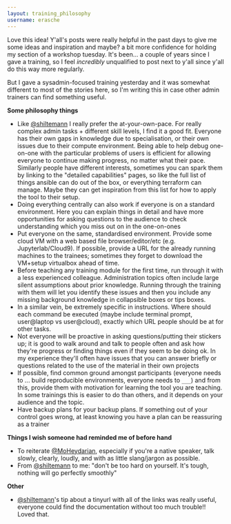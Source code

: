 ```yaml
---
layout: training_philosophy
username: erasche
---
```


Love this idea! Y'all's posts were really helpful in the past days to give me some ideas and inspiration and maybe? a bit more confidence for holding my section of a workshop tuesday. It's been... a couple of years since I gave a training, so I feel *incredibly* unqualified to post next to y'all since y'all do this way more regularly.

But I gave a sysadmin-focused training yesterday and it was somewhat different to most of the stories here, so I'm writing this in case other admin trainers can find something useful.

**Some philosophy things**

- Like [@shiltemann](#shiltemann) I really prefer the at-your-own-pace. For really complex admin tasks + different skill levels, I find it a good fit. Everyone has their own gaps in knowledge due to specialisation, or their own issues due to their compute environment. Being able to help debug one-on-one with the particular problems of users is efficient for allowing everyone to continue making progress, no matter what their pace. Similarly people have different interests, sometimes you can spark them by linking to the "detailed capabilities" pages, so like the full list of things ansible can do out of the box, or everything terraform can manage. Maybe they can get inspiration from this list for how to apply the tool to their setup.
- Doing everything centrally can also work if everyone is on a standard environment. Here you can explain things in detail and have more opportunities for asking questions to the audience to check understanding which you miss out on in the one-on-ones
- Put everyone on the same, standardised environment. Provide some cloud VM with a web based file browser/editor/etc (e.g. Jupyterlab/Cloud9). If possible, provide a URL for the already running machines to the trainees; sometimes they forget to download the VM+setup virtualbox ahead of time.
- Before teaching any training module for the first time, run through it with a less experienced colleague. Administration topics often include large silent assumptions about prior knowledge. Running through the training with them will let you identify these issues and then you include any missing background knowledge in collapsible boxes or tips boxes.
- In a similar vein, be extremely specific in instructions. Where should each command be executed (maybe include terminal prompt, user@laptop vs user@cloud), exactly which URL people should be at for other tasks.
- Not everyone will be proactive in asking questions/putting their stickers up; it is good to walk around and talk to people often and ask how they're progress or finding things even if they seem to be doing ok. In my experience they'll often have issues that you can answer briefly or questions related to the use of the material in their own projects
- If possible, find common ground amongst participants (everyone needs to ... build reproducible environments, everyone needs to `___`) and from this, provide them with motivation for learning the tool you are teaching. In some trainings this is easier to do than others, and it depends on your audience and the topic.
- Have backup plans for your backup plans. If something out of your control goes wrong, at least knowing you have a plan can be reassuring as a trainer

**Things I wish someone had reminded me of before hand**

- To reiterate [@MoHeydarian](#moheydarian), especially if you're a native speaker, talk slowly,  clearly, loudly, and with as little slang/jargon as possible.
- From [@shiltemann](#shiltemann) to me: "don't be too hard on yourself. It's tough, nothing will go perfectly smoothly"

**Other**

- [@shiltemann](#shiltemann)'s tip about a tinyurl with all of the links was really useful, everyone could find the documentation without too much trouble!! Loved that.
